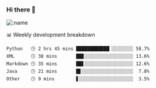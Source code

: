 ### Hi there 👋

<!--
**lv2020/lv2020** is a ✨ _special_ ✨ repository because its `README.md` (this file) appears on your GitHub profile.

Here are some ideas to get you started:

- 🔭 I’m currently working on ...
- 🌱 I’m currently learning ...
- 👯 I’m looking to collaborate on ...
- 🤔 I’m looking for help with ...
- 💬 Ask me about ...
- 📫 How to reach me: ...
- 😄 Pronouns: ...
- ⚡ Fun fact: ...
-->
![:name](https://count.getloli.com/get/@:lv2020)
 <!-- waka-box start -->
📊 Weekly development breakdown
```text
Python   🕓 2 hrs 45 mins ████████████▎░░░░░░░░ 58.7%
XML      🕓 38 mins       ██▊░░░░░░░░░░░░░░░░░░ 13.6%
Markdown 🕓 35 mins       ██▋░░░░░░░░░░░░░░░░░░ 12.6%
Java     🕓 21 mins       █▋░░░░░░░░░░░░░░░░░░░  7.8%
Other    🕓 9 mins        ▋░░░░░░░░░░░░░░░░░░░░  3.5%
```
<!-- Powered by https://github.com/YouEclipse/waka-box-go . -->
<!-- waka-box end -->
